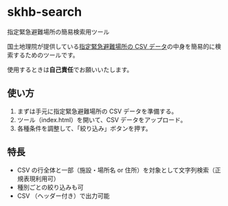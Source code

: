 # skhb-search
指定緊急避難場所の簡易検索用ツール

国土地理院が提供している[指定緊急避難場所の CSV データ](https://www.gsi.go.jp/bousaichiri/hinanbasho.html)の中身を簡易的に検索するためのツールです。

使用するときは**自己責任**でお願いいたします。

## 使い方
1. まずは手元に指定緊急避難場所の CSV データを準備する。
2. ツール（index.html）を開いて、CSV データをアップロード。
3. 各種条件を調整して、「絞り込み」ボタンを押す。

## 特長
* CSV の行全体と一部（施設・場所名 or 住所）を対象として文字列検索（正規表現利用可）
* 種別ごとの絞り込みも可
* CSV （ヘッダー付き）で出力可能



